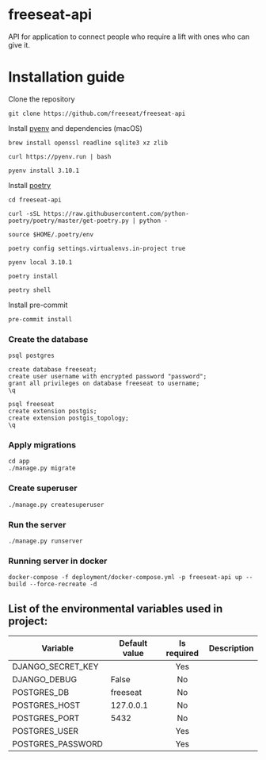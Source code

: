 # freeseat-api

API for application to connect people who require a lift with ones who can give it.

# Installation guide

Clone the repository
```shell
git clone https://github.com/freeseat/freeseat-api
```


Install [pyenv](https://github.com/pyenv/pyenv/wiki#suggested-build-environment) and dependencies (macOS)
```shell
brew install openssl readline sqlite3 xz zlib

curl https://pyenv.run | bash

pyenv install 3.10.1
```


Install [poetry](https://python-poetry.org)
```shell
cd freeseat-api

curl -sSL https://raw.githubusercontent.com/python-poetry/poetry/master/get-poetry.py | python -

source $HOME/.poetry/env

poetry config settings.virtualenvs.in-project true
```


```shell
pyenv local 3.10.1

poetry install

peotry shell
```


Install pre-commit
```shell
pre-commit install
```


### Create the database

```shell
psql postgres

create database freeseat;
create user username with encrypted password "password";
grant all privileges on database freeseat to username;
\q

psql freeseat
create extension postgis;
create extension postgis_topology;
\q
```


### Apply migrations

```shell
cd app
./manage.py migrate
```


### Create superuser

```shell
./manage.py createsuperuser
```


### Run the server

```shell
./manage.py runserver
```


### Running server in docker

```shell
docker-compose -f deployment/docker-compose.yml -p freeseat-api up --build --force-recreate -d
```


## List of the environmental variables used in project:

| Variable               | Default value      | Is required | Description                               |
| ---------------------- |--------------------|:-----------:| ----------------------------------------- |
| DJANGO_SECRET_KEY      |                    | Yes         |                                           |
| DJANGO_DEBUG           | False              | No          |                                           |
| POSTGRES_DB            | freeseat           | No          |                                           |
| POSTGRES_HOST          | 127.0.0.1          | No          |                                           |
| POSTGRES_PORT          | 5432               | No          |                                           |
| POSTGRES_USER          |                    | Yes         |                                           |
| POSTGRES_PASSWORD      |                    | Yes         |                                           |
